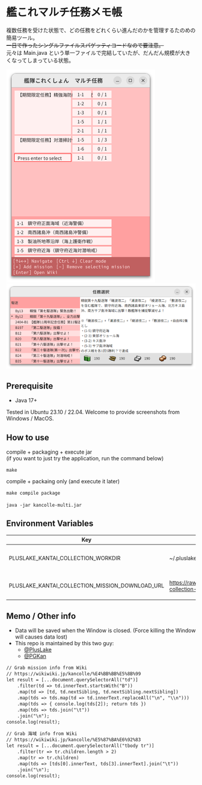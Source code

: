 # 艦これマルチ任務メモ帳

複数任務を受けた状態で、どの任務をどれくらい進んだのかを管理するたのめの簡易ツール。<br>
~~一日で作ったシングルファイルスパゲッティコードなので要注意。~~<br>
元々は Main.java という単一ファイルで完結していたが、だんだん規模が大きくなってしまっている状態。

![screenshot_0](screenshot_0.png)
![screenshot_1](screenshot_1.png)

## Prerequisite

- Java 17+

Tested in Ubuntu 23.10 / 22.04. Welcome to provide screenshots from Windows / MacOS.

## How to use

compile + packaging + execute jar<br>
(if you want to just try the application, run the command below)

```
make
```

compile + packaing only (and execute it later)

```
make compile package

java -jar kancolle-multi.jar
```


## Environment Variables

| Key                                             | Default Value when empty                                                                           | Description                    |
| ----------------------------------------------- | -------------------------------------------------------------------------------------------------- | ------------------------------ |
| PLUSLAKE_KANTAI_COLLECTION_WORKDIR              | ~/.pluslake/kankore/multithread/                                                                   | Home directory of this program |
| PLUSLAKE_KANTAI_COLLECTION_MISSION_DOWNLOAD_URL | https://raw.githubusercontent.com/PlusLake/kantai-collection-mulithread-mission/master/mission.tsv | Download link of mission data  |

## Memo / Other info

- Data will be saved when the Window is closed. (Force killing the Window will causes data lost)
- This repo is maintained by this two guy:
  - [@PlusLake](https://github.com/PlusLake)
  - [@PGKan](https://github.com/PGKan)

```
// Grab mission info from Wiki
// https://wikiwiki.jp/kancolle/%E4%BB%BB%E5%8B%99
let result = [...document.querySelectorAll("td")]
    .filter(td => td.innerText.startsWith("B"))
    .map(td => [td, td.nextSibling, td.nextSibling.nextSibling])
    .map(tds => tds.map(td => td.innerText.replaceAll("\n", "\\n")))
    .map(tds => { console.log(tds[2]); return tds })
    .map(tds => tds.join("\t"))
    .join("\n");
console.log(result);
```

```
// Grab 海域 info from Wiki
// https://wikiwiki.jp/kancolle/%E5%87%BA%E6%92%83
let result = [...document.querySelectorAll("tbody tr")]
    .filter(tr => tr.children.length > 2)
    .map(tr => tr.children)
    .map(tds => [tds[0].innerText, tds[3].innerText].join("\t"))
    .join("\n");
console.log(result);
```
